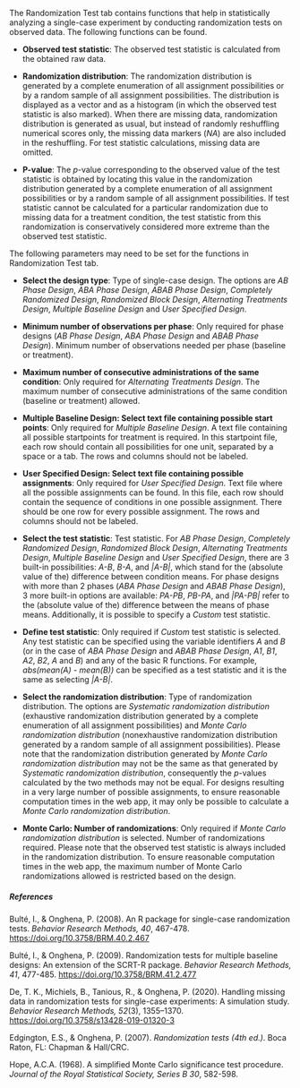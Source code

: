 The Randomization Test tab contains functions that help in statistically analyzing a single-case experiment by conducting randomization tests on observed data. The following functions can be found.

* **Observed test statistic**: The observed test statistic is calculated from the obtained raw data.

* **Randomization distribution**: The randomization distribution is generated by a complete enumeration of all assignment possibilities or by a random sample of all assignment possibilities. The distribution is displayed as a vector and as a histogram (in which the observed test statistic is also marked). When there are missing data, randomization distribution is generated as usual, but instead of randomly reshuffling numerical scores only, the missing data markers (*NA*) are also included in the reshuffling. For test statistic calculations, missing data are omitted. 

* **P-value**: The *p*-value corresponding to the observed value of the test statistic is obtained by locating this value in the randomization distribution generated by a complete enumeration of all assignment possibilities or by a random sample of all assignment possibilities. If test statistic cannot be calculated for a particular randomization due to missing data for a treatment condition, the test statistic from this randomization is conservatively considered more extreme than the observed test statistic.

The following parameters may need to be set for the functions in Randomization Test tab.

* **Select the design type**: Type of single-case design. The options are *AB Phase Design*, *ABA Phase Design*, *ABAB Phase Design*, *Completely Randomized Design*, *Randomized Block Design*, *Alternating Treatments Design*, *Multiple Baseline Design* and *User Specified Design*.

* **Minimum number of observations per phase**: Only required for phase designs (*AB Phase Design*, *ABA Phase Design* and *ABAB Phase Design*). Minimum number of observations needed per phase (baseline or treatment).

* **Maximum number of consecutive administrations of the same condition**: Only required for *Alternating Treatments Design*. The maximum number of consecutive administrations of the same condition (baseline or treatment) allowed.

* **Multiple Baseline Design: Select text file containing possible start points**: Only required for *Multiple Baseline Design*. A text file containing all possible startpoints for treatment is required. In this startpoint file, each row should contain all possibilities for one unit, separated by a space or a tab. The rows and columns should not be labeled.

* **User Specified Design: Select text file containing possible assignments**: Only required for *User Specified Design*. Text file where all the possible assignments can be found. In this file, each row should contain the sequence of conditions in one possible assignment. There should be one row for every possible assignment. The rows and columns should not be labeled.

* **Select the test statistic**: Test statistic. For *AB Phase Design*, *Completely Randomized Design*, *Randomized Block Design*, *Alternating Treatments Design*, *Multiple Baseline Design* and *User Specified Design*, there are 3 built-in possibilities: *A-B*, *B-A*, and *|A-B|*, which stand for the (absolute value of the) difference between condition means. For phase designs with more than 2 phases (*ABA Phase Design* and *ABAB Phase Design*), 3 more built-in options are available: *PA-PB*, *PB-PA*, and *|PA-PB|* refer to the (absolute value of the) difference between the means of phase means. Additionally, it is possible to specify a *Custom* test statistic.

* **Define test statistic**: Only required if *Custom* test statistic is selected. Any test statistic can be specified using the variable identifiers *A* and *B* (or in the case of *ABA Phase Design* and *ABAB Phase Design*, *A1*, *B1*, *A2*, *B2*, *A* and *B*) and any of the basic R functions. For example, *abs(mean(A) - mean(B))* can be specified as a test statistic and it is the same as selecting *|A-B|*.

* **Select the randomization distribution**: Type of randomization distribution. The options are *Systematic randomization distribution* (exhaustive randomization distribution generated by a complete enumeration of all assignment possibilities) and *Monte Carlo randomization distribution* (nonexhaustive randomization distribution generated by a random sample of all assignment possibilities). Please note that the randomization distribution generated by *Monte Carlo randomization distribution* may not be the same as that generated by *Systematic randomization distribution*, consequently the *p*-values calculated by the two methods may not be equal. For designs resulting in a very large number of possible assignments, to ensure reasonable computation times in the web app, it may only be possible to calculate a *Monte Carlo randomization distribution*.

* **Monte Carlo: Number of randomizations**: Only required if *Monte Carlo randomization distribution* is selected. Number of randomizations required. Please note that the observed test statistic is always included in the randomization distribution. To ensure reasonable computation times in the web app, the maximum number of Monte Carlo randomizations allowed is restricted based on the design.

##### **References**

Bult&eacute;, I., & Onghena, P. (2008). An R package for single-case randomization tests. *Behavior Research Methods, 40*, 467-478. https://doi.org/10.3758/BRM.40.2.467

Bult&eacute;, I., & Onghena, P. (2009). Randomization tests for multiple baseline designs: An extension of the SCRT-R package. *Behavior Research Methods, 41*, 477-485. https://doi.org/10.3758/BRM.41.2.477

De, T. K., Michiels, B., Tanious, R., & Onghena, P. (2020). Handling missing data in randomization tests for single-case experiments: A simulation study. *Behavior Research Methods, 52*(3), 1355–1370. https://doi.org/10.3758/s13428-019-01320-3

Edgington, E.S., & Onghena, P. (2007). *Randomization tests (4th ed.)*. Boca Raton, FL: Chapman & Hall/CRC.

Hope, A.C.A. (1968). A simplified Monte Carlo significance test procedure. *Journal of the Royal Statistical Society, Series B 30*, 582-598.

